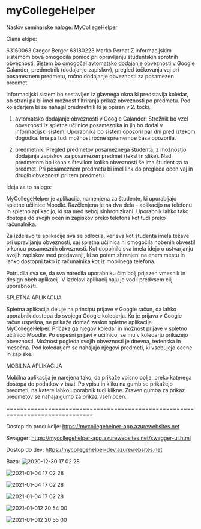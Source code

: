 # myCollegeHelper

Naslov seminarske naloge: MyCollegeHelper

Člana ekipe:

63160063 Gregor Berger
63180223 Marko Pernat
Z informacijskim sistemom bova omogočila pomoč pri opravljanju študentskih sprotnih obveznosti. Sistem bo omogočal avtomatsko dodajanje obveznosti v Google Calander, predmetnik (dodajanje zapiskov), pregled točkovanja vaj pri posameznem predmetu, ročno dodajanje obveznosti za posamezen predmet.

Informacijski sistem bo sestavljen iz glavnega okna ki predstavlja koledar, ob strani pa bi imel možnost filtriranja prikaz obveznosti po predmetu. Pod koledarjem bi se nahajal predmetnik ki je opisan v 2. točki.

1. avtomatsko dodajanje obveznosti v Google Calander: Strežnik bo vzel obveznosti iz spletne učilnice posameznika in jih bo dodal v informacijski sistem. Uporabnika bo sistem opozoril par dni pred iztekom dogodka. Ima pa tudi možnost ročne spremembe časa opozorila.

2. predmetnik: Pregled predmetov posameznega študenta, z možnostjo dodajanja zapiskov za posamezen predmet (tekst in slike). Nad predmetom bo ikona s številom koliko obveznosti še ima študent za ta predmet. Pri posameznem predmetu bi imel link do pregleda ocen vaj in drugih obveznosti pri tem predmetu.


Ideja za to nalogo:

MyCollegeHelper je aplikacija, namenjena za študente, ki uporabljajo spletne učilnice Moodle. Razčlenjena je na dva dela – aplikacijo na telefonu in spletno aplikacijo, ki sta med seboj sinhronizirani. Uporabnik lahko tako dostopa do svojih ocen in zapiskov preko telefona kot tudi preko računalnika.

Za izdelavo te aplikacije sva se odločila, ker sva kot študenta imela težave pri upravljanju obveznosti, saj spletna učilnica ni omogočila nobenih obvestil o koncu posameznih obveznosti. Kot dopolnilo sva imela idejo o ustvarjanju svojih zapiskov med predavanji, ki so potem shranjeni na enem mestu in lahko dostopni tako iz računalnika kot iz mobilnega telefona.

Potrudila sva se, da sva naredila uporabniku čim bolj prijazen vmesnik in design obeh aplikacij. V izdelavi aplikacij naju je vodil predvsem cilj uporabnosti.


SPLETNA APLIKACIJA

Spletna aplikacija deluje na principu prijave v Google račun, da lahko uporabnik dostopa do svojega Google koledarja. Ko je prijava v Google račun uspešna, se prikaže domač zaslon spletne aplikacije MyCollegeHelper. Pričaka ga njegov koledar in možnost prijave v spletno učilnico Moodle. Po uspešni prijavi v učilnico, se mu v koledarju prikažejo obveznosti. Možnost pogleda svojih obveznosti je dnevna, tedenska in mesečna. Pod koledarjem se nahajajo njegovi predmeti, ki vsebujejo ocene in zapiske.


MOBILNA APLIKACIJA

Mobilna aplikacija je narejena tako, da prikaže vpisno polje, preko katerega dostopa do podatkov v bazi. Po vpisu in kliku na gumb se prikažejo predmeti, na katere lahko uporabnik tudi klikne. Zraven gumba za prikaz predmetov se nahaja gumb za prikaz vseh ocen.

===============================================================================

Dostop do produkcije: https://mycollegehelper-app.azurewebsites.net

Swagger: https://mycollegehelper-app.azurewebsites.net/swagger-ui.html

Dostop do dev: https://mycollegehelper-dev.azurewebsites.net

Baza:
![2020-12-30 17 02 28](https://i.imgur.com/tmvS6Ux.png)


![2021-01-04 17 02 28](https://i.imgur.com/IfHkxhR.png)

![2021-01-04 17 02 28](https://i.imgur.com/RiUPmNI.png)

![2021-01-04 17 02 28](https://i.imgur.com/jwyWYaL.png)

![2021-01-012 20 54 00](https://i.imgur.com/4vQQLbG.png)

![2021-01-012 20 55 00](https://i.imgur.com/Fo5PQZl.png)
